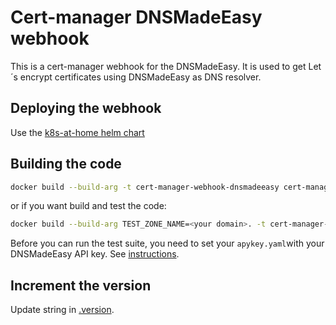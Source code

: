 # Cert-manager DNSMadeEasy webhook

This is a cert-manager webhook for the DNSMadeEasy. It is used to get Let´s encrypt certificates using DNSMadeEasy as DNS resolver.

## Deploying the webhook

Use the [k8s-at-home helm chart](https://github.com/k8s-at-home/charts/tree/master/charts/cert-manager-webhook-dnsmadeeasy)

## Building the code

```bash
docker build --build-arg -t cert-manager-webhook-dnsmadeeasy cert-manager-webhook-dnsmadeeasy
```

or if you want build and test the code:

```bash
docker build --build-arg TEST_ZONE_NAME=<your domain>. -t cert-manager-webhook-dnsmadeeasy cert-manager-webhook-dnsmadeeasy
```

Before you can run the test suite, you need to set your `apykey.yaml`with your DNSMadeEasy API key. See [instructions](testdata/dnsmadeeasy/README.md).

## Increment the version

Update string in [.version](.version).